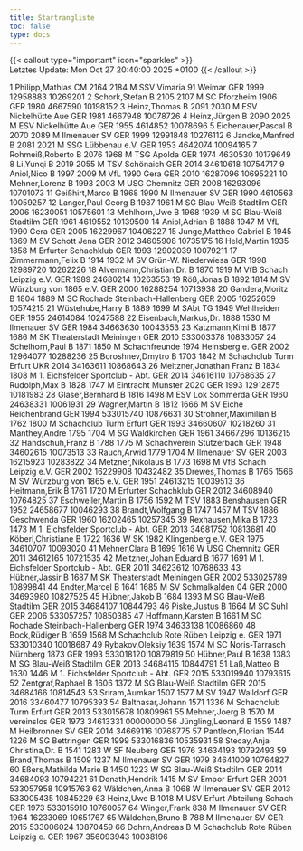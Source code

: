 ```yaml
---
title: Startrangliste
toc: false
type: docs
---
```


{{< callout type="important" icon="sparkles" >}}    
Letztes Update: Mon Oct 27 20:40:00 2025 +0100
{{< /callout >}}

<startrangliste>
1	Philipp,Mathias	CM	2164	2184	M	SSV Vimaria 91 Weimar	GER	1999	12958883	10269201
2	Schork,Stefan	B	2105	2107	M	SC Pforzheim 1906	GER	1980	4667590	10198152
3	Heinz,Thomas	B	2091	2030	M	ESV Nickelhütte Aue	GER	1981	4667948	10078726
4	Heinz,Jürgen	B	2090	2025	M	ESV Nickelhütte Aue	GER	1955	4614852	10078696
5	Eichenauer,Pascal	B	2070	2089	M	Ilmenauer SV	GER	1999	12991848	10276112
6	Jandke,Manfred	B	2081	2021	M	SSG Lübbenau e.V.	GER	1953	4642074	10094165
7	Rohmeiß,Roberto	B	2076	1968	M	TSG Apolda	GER	1974	4630530	10179649
8	Li,Yunqi	B	2019	2055	M	TSV Schönaich	GER	2014	34610618	10754717
9	Aniol,Nico	B	1997	2009	M	VfL 1990 Gera	GER	2010	16287096	10695221
10	Mehner,Lorenz	B	1993	2003	M	USG Chemnitz	GER	2008	16293096	10701073
11	Geißhirt,Marco	B	1968	1990	M	Ilmenauer SV	GER	1990	4610563	10059257
12	Langer,Paul Georg	B	1987	1961	M	SG Blau-Weiß Stadtilm	GER	2006	16230051	10575601
13	Mehlhorn,Uwe	B	1968	1939	M	SG Blau-Weiß Stadtilm	GER	1961	4619552	10139500
14	Aniol,Adrian	B	1888	1947	M	VfL 1990 Gera	GER	2005	16229967	10406227
15	Junge,Mattheo Gabriel	B	1945	1869	M	SV Schott Jena	GER	2012	34605908	10735175
16	Held,Martin		1935	1858	M	Erfurter Schachklub	GER	1993	12902039	10079211
17	Zimmermann,Felix	B	1914	1932	M	SV Grün-W. Niederwiesa	GER	1998	12989720	10262226
18	Alvermann,Christian,Dr.	B	1870	1919	M	VfB Schach Leipzig e.V.	GER	1989	24680214	10263553
19	Röß,Jonas	B	1892	1814	M	SV Würzburg von 1865 e.V.	GER	2000	16288254	10713938
20	Gandera,Moritz	B	1804	1889	M	SC Rochade Steinbach-Hallenberg	GER	2005	16252659	10574215
21	Wüstehube,Harry	B	1889	1699	M	SAbt TG 1949 Wehlheiden	GER	1955	24614084	10247588
22	Eisenbach,Markus,Dr.		1888	1530	M	Ilmenauer SV	GER	1984	34663630	10043553
23	Katzmann,Kimi	B	1877	1686	M	SK Theaterstadt Meiningen	GER	2010	533003378	10833057
24	Schelhorn,Paul	B	1871	1850	M	Schachfreunde 1974 Heinsberg e.	GER	2002	12964077	10288236
25	Boroshnev,Dmytro	B	1703	1842	M	Schachclub Turm Erfurt	UKR	2014	34163611	10868643
26	Meitzner,Jonathan Franz	B	1834	1808	M	1. Eichsfelder Sportclub - Abt.	GER	2014	34616110	10768635
27	Rudolph,Max	B	1828	1747	M	Eintracht Munster 2020	GER	1993	12912875	10181983
28	Glaser,Bernhard	B	1816	1498	M	ESV Lok Sömmerda	GER	1960	24638331	10061931
29	Wagner,Martin	B	1812	1666	M	SV Eiche Reichenbrand	GER	1994	533015740	10876631
30	Strohner,Maximilian	B	1762	1800	M	Schachclub Turm Erfurt	GER	1993	34660607	10218260
31	Manthey,Andre		1795	1704	M	SG Waldkirchen	GER	1961	34667296	10136215
32	Handschuh,Franz	B	1788	1775	M	Schachverein Stützerbach	GER	1948	34602615	10073513
33	Rauch,Arwid		1779	1704	M	Ilmenauer SV	GER	2003	16215923	10283822
34	Metzner,Nikolaus	B	1773	1698	M	VfB Schach Leipzig e.V.	GER	2002	16229908	10432482
35	Drewes,Thomas	B	1765	1566	M	SV Würzburg von 1865 e.V.	GER	1951	24613215	10039513
36	Heitmann,Erik	B	1761	1720	M	Erfurter Schachklub	GER	2012	34608940	10764825
37	Eschweiler,Martin	B	1756	1592	M	TSV 1883 Benshausen	GER	1952	24658677	10046293
38	Brandt,Wolfgang	B	1747	1457	M	TSV 1886 Geschwenda	GER	1960	16202465	10257345
39	Rexhausen,Mika	B	1723	1473	M	1. Eichsfelder Sportclub - Abt.	GER	2013	34681752	10813681
40	Köberl,Christiane	B	1722	1636	W	SK 1982 Klingenberg e.V.	GER	1975	34610707	10093020
41	Mehner,Clara	B	1699	1616	W	USG Chemnitz	GER	2011	34612165	10721535
42	Meitzner,Johan Eduard	B	1677	1691	M	1. Eichsfelder Sportclub - Abt.	GER	2011	34623612	10768633
43	Hübner,Jassir	B	1687		M	SK Theaterstadt Meiningen	GER	2002	533025789	10899841
44	Endter,Marcel	B	1641	1685	M	SV Schmalkalden 04	GER	2000	34693980	10827525
45	Hübner,Jakob	B	1684	1393	M	SG Blau-Weiß Stadtilm	GER	2015	34684107	10844793
46	Piske,Justus	B		1664	M	SC Suhl	GER	2006	533057257	10850385
47	Hoffmann,Karsten	B		1661	M	SC Rochade Steinbach-Hallenberg	GER	1974	34633138	10086860
48	Bock,Rüdiger	B	1659	1568	M	Schachclub Rote Rüben Leipzig e.	GER	1971	533010340	10018687
49	Rybakov,Oleksiy		1639	1574	M	SC Noris-Tarrasch Nürnberg 1873	GER	1993	533018120	10879819
50	Hübner,Paul	B	1638	1383	M	SG Blau-Weiß Stadtilm	GER	2013	34684115	10844791
51	Laß,Matteo	B	1630	1446	M	1. Eichsfelder Sportclub - Abt.	GER	2015	533019940	10793615
52	Zentgraf,Raphael	B	1606	1372	M	SG Blau-Weiß Stadtilm	GER	2015	34684166	10814543
53	Sriram,Aumkar		1507	1577	M	SV 1947 Walldorf	GER	2016	33460477	10795393
54	Balthasar,Johann		1571	1336	M	Schachclub Turm Erfurt	GER	2013	533015678	10809961
55	Mehner,Joerg	B	1570		M	vereinslos	GER	1973	34613331	00000000
56	Jüngling,Leonard	B	1559	1487	M	Heilbronner SV	GER	2014	34669116	10768775
57	Pantleon,Florian		1544	1226	M	SG Bettringen	GER	1999	533016836	10535931
58	Stecay,Anja Christina,Dr.	B	1541	1283	W	SF Neuberg	GER	1976	34634193	10792493
59	Brand,Thomas	B	1509	1237	M	Ilmenauer SV	GER	1979	34641009	10764827
60	Eßers,Mathilda Marie	B	1450	1223	W	SG Blau-Weiß Stadtilm	GER	2014	34684093	10794221
61	Donath,Hendrik			1415	M	SV Empor Erfurt	GER	2001	533057958	10915763
62	Wäldchen,Anna	B		1068	W	Ilmenauer SV	GER	2013	533005435	10845229
63	Heinz,Uwe	B		1018	M	USV Erfurt Abteilung Schach	GER	1973	533015910	10760057
64	Winger,Frank			838	M	Ilmenauer SV	GER	1964	16233069	10651767
65	Wäldchen,Bruno	B		788	M	Ilmenauer SV	GER	2015	533006024	10870459
66	Dohrn,Andreas	B			M	Schachclub Rote Rüben Leipzig e.	GER	1967	356093943	10038196
</startrangliste>
